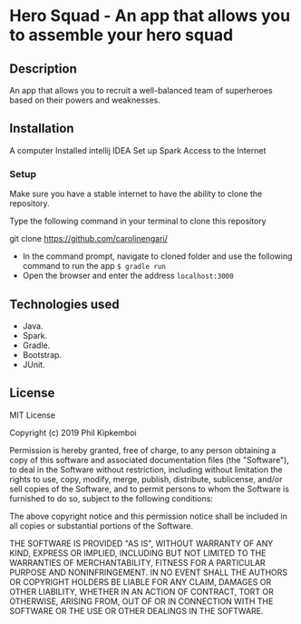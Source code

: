 # Hero Squad - An app that allows you to assemble your hero squad

## Description
An app that allows you to recruit a well-balanced team of superheroes based on their powers and weaknesses.


## Installation

A computer
Installed intellij IDEA
Set up Spark
Access to the Internet


### Setup

Make sure you have a stable internet to have the ability to clone the repository.

Type the following command in your terminal to clone this repository

git clone https://github.com/carolinengari/

* In the command prompt, navigate to cloned folder and use the following command to run the app `$ gradle run`
* Open the browser and enter the address `localhost:3000`

## Technologies used
* Java.
* Spark.
* Gradle.
* Bootstrap.
* JUnit.

## License
MIT License

Copyright (c) 2019 Phil Kipkemboi

Permission is hereby granted, free of charge, to any person obtaining a copy
of this software and associated documentation files (the "Software"), to deal
in the Software without restriction, including without limitation the rights
to use, copy, modify, merge, publish, distribute, sublicense, and/or sell
copies of the Software, and to permit persons to whom the Software is
furnished to do so, subject to the following conditions:

The above copyright notice and this permission notice shall be included in all
copies or substantial portions of the Software.

THE SOFTWARE IS PROVIDED "AS IS", WITHOUT WARRANTY OF ANY KIND, EXPRESS OR
IMPLIED, INCLUDING BUT NOT LIMITED TO THE WARRANTIES OF MERCHANTABILITY,
FITNESS FOR A PARTICULAR PURPOSE AND NONINFRINGEMENT. IN NO EVENT SHALL THE
AUTHORS OR COPYRIGHT HOLDERS BE LIABLE FOR ANY CLAIM, DAMAGES OR OTHER
LIABILITY, WHETHER IN AN ACTION OF CONTRACT, TORT OR OTHERWISE, ARISING FROM,
OUT OF OR IN CONNECTION WITH THE SOFTWARE OR THE USE OR OTHER DEALINGS IN THE
SOFTWARE.
